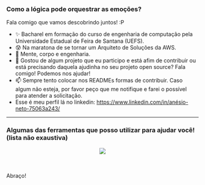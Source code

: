 ### Como a lógica pode orquestrar as emoções?
Fala comigo que vamos descobrindo juntos! :P

<!--
**AnesioSousa/AnesioSousa** is a ✨ _special_ ✨ repository because its `README.md` (this file) appears on your GitHub profile.

Here are some ideas to get you started:
-->
- ✨ Bacharel em formação do curso de engenharia de computação pela Universidade Estadual de Feira de Santana (UEFS).
- 😰 Na maratona de se tornar um Arquiteto de Soluções da AWS.
- 🌱 Mente, corpo e engenharia.
- 👯 Gostou de algum projeto que eu participo e está afim de contribuir ou está precisando daquela ajudinha no seu projeto open source? Fala comigo! Podemos nos ajudar! 
- 📫 Sempre tento colocar nos READMEs formas de contribuir. Caso algum não esteja, por favor peço que me notifique e farei o possível para atender a solicitação.
-  Esse é meu perfil lá no linkedin: <https://www.linkedin.com/in/anésio-neto-75063a243/>

<hr>

### Algumas das ferramentas que posso utilizar para ajudar você! (lista não exaustiva)

<div  display="flex" , align="center"> 
<p align="center">
  <a href="https://skillicons.dev">
    <img src="https://skillicons.dev/icons?i=excel,git,jenkins,python,flask,django,postgres,mongo,ubuntu,kali,windows,docker,kubernetes,aws" />
  </a>
</p>
<ul></ul>
</div>
<br></br>
Abraço!
